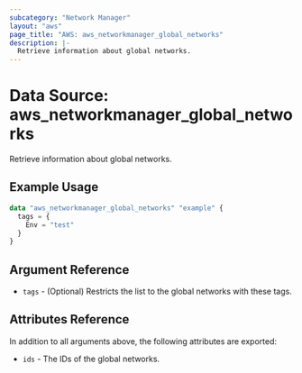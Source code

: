 ```yaml
---
subcategory: "Network Manager"
layout: "aws"
page_title: "AWS: aws_networkmanager_global_networks"
description: |-
  Retrieve information about global networks.
---
```


# Data Source: aws_networkmanager_global_networks

Retrieve information about global networks.

## Example Usage

```terraform
data "aws_networkmanager_global_networks" "example" {
  tags = {
    Env = "test"
  }
}
```

## Argument Reference

* `tags` - (Optional) Restricts the list to the global networks with these tags.

## Attributes Reference

In addition to all arguments above, the following attributes are exported:

* `ids` - The IDs of the global networks.
